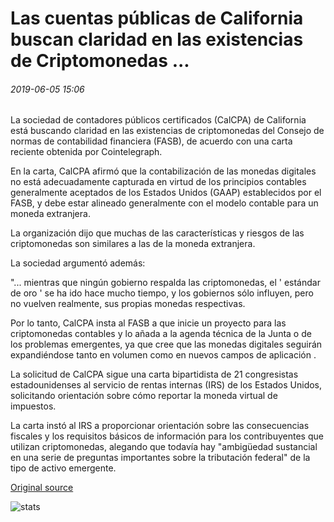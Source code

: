 # Las cuentas públicas de California buscan claridad en las existencias de Criptomonedas ...

###### 2019-06-05 15:06

La sociedad de contadores públicos certificados (CalCPA) de California está buscando claridad en las existencias de criptomonedas del Consejo de normas de contabilidad financiera (FASB), de acuerdo con una carta reciente obtenida por Cointelegraph.

En la carta, CalCPA afirmó que la contabilización de las monedas digitales no está adecuadamente capturada en virtud de los principios contables generalmente aceptados de los Estados Unidos (GAAP) establecidos por el FASB, y debe estar alineado generalmente con el modelo contable para un moneda extranjera.

La organización dijo que muchas de las características y riesgos de las criptomonedas son similares a las de la moneda extranjera.

La sociedad argumentó además:

"... mientras que ningún gobierno respalda las criptomonedas, el ' estándar de oro ' se ha ido hace mucho tiempo, y los gobiernos sólo influyen, pero no vuelven realmente, sus propias monedas respectivas.

Por lo tanto, CalCPA insta al FASB a que inicie un proyecto para las criptomonedas contables y lo añada a la agenda técnica de la Junta o de los problemas emergentes, ya que cree que las monedas digitales seguirán expandiéndose tanto en volumen como en nuevos campos de aplicación .

La solicitud de CalCPA sigue una carta bipartidista de 21 congresistas estadounidenses al servicio de rentas internas (IRS) de los Estados Unidos, solicitando orientación sobre cómo reportar la moneda virtual de impuestos.

La carta instó al IRS a proporcionar orientación sobre las consecuencias fiscales y los requisitos básicos de información para los contribuyentes que utilizan criptomonedas, alegando que todavía hay "ambigüedad sustancial en una serie de preguntas importantes sobre la tributación federal" de la tipo de activo emergente.

[Original source](https://cointelegraph.com/news/california-public-accounts-seek-clarity-on-cryptocurrency-holdings)

![stats](https://c.statcounter.com/11760860/0/a89fa40b/1/ "stats")